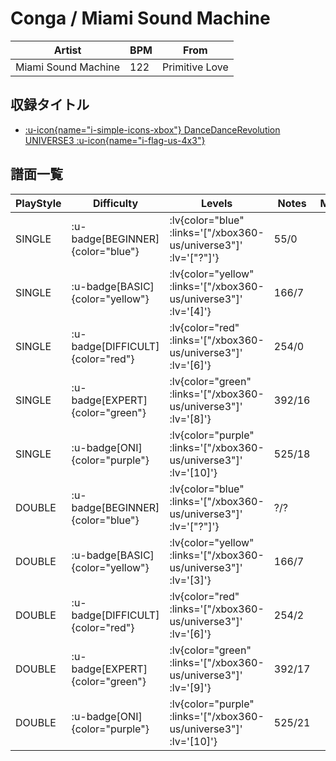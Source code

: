 # Conga / Miami Sound Machine

|Artist|BPM|From|
|------|---|----|
|Miami Sound Machine|122|Primitive Love|

## 収録タイトル

- [ :u-icon{name="i-simple-icons-xbox"} DanceDanceRevolution UNIVERSE3 :u-icon{name="i-flag-us-4x3"} ](/xbox360-us/universe3)

## 譜面一覧

|PlayStyle|Difficulty|Levels|Notes|Movie|
|---------|----------|------|-----|-----|
|SINGLE| :u-badge[BEGINNER]{color="blue"} | :lv{color="blue" :links='["/xbox360-us/universe3"]' :lv='["?"]'} |55/0||
|SINGLE| :u-badge[BASIC]{color="yellow"} | :lv{color="yellow" :links='["/xbox360-us/universe3"]' :lv='[4]'} |166/7||
|SINGLE| :u-badge[DIFFICULT]{color="red"} | :lv{color="red" :links='["/xbox360-us/universe3"]' :lv='[6]'} |254/0||
|SINGLE| :u-badge[EXPERT]{color="green"} | :lv{color="green" :links='["/xbox360-us/universe3"]' :lv='[8]'} |392/16||
|SINGLE| :u-badge[ONI]{color="purple"} | :lv{color="purple" :links='["/xbox360-us/universe3"]' :lv='[10]'} |525/18||
|DOUBLE| :u-badge[BEGINNER]{color="blue"} | :lv{color="blue" :links='["/xbox360-us/universe3"]' :lv='["?"]'} |?/?||
|DOUBLE| :u-badge[BASIC]{color="yellow"} | :lv{color="yellow" :links='["/xbox360-us/universe3"]' :lv='[3]'} |166/7||
|DOUBLE| :u-badge[DIFFICULT]{color="red"} | :lv{color="red" :links='["/xbox360-us/universe3"]' :lv='[6]'} |254/2||
|DOUBLE| :u-badge[EXPERT]{color="green"} | :lv{color="green" :links='["/xbox360-us/universe3"]' :lv='[9]'} |392/17||
|DOUBLE| :u-badge[ONI]{color="purple"} | :lv{color="purple" :links='["/xbox360-us/universe3"]' :lv='[10]'} |525/21||
